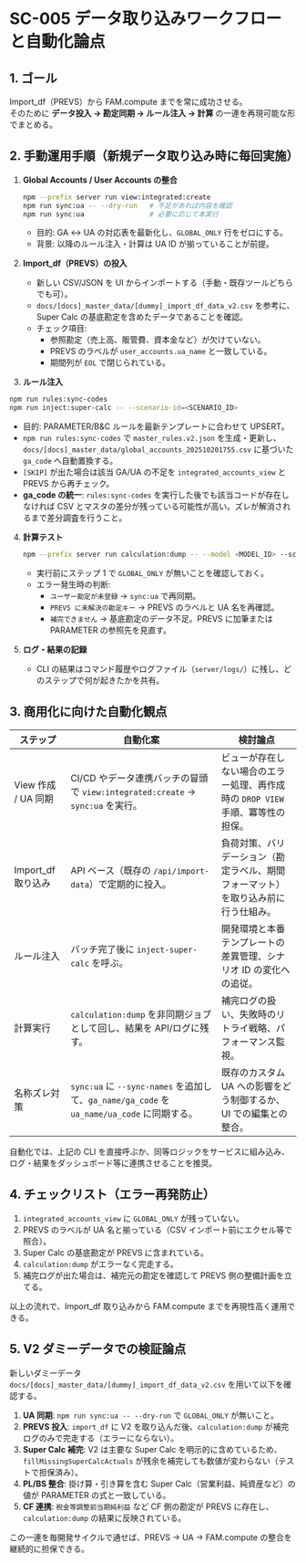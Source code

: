 # SC-005 データ取り込みワークフローと自動化論点

## 1. ゴール

Import_df（PREVS）から FAM.compute までを常に成功させる。  
そのために **データ投入 → 勘定同期 → ルール注入 → 計算** の一連を再現可能な形でまとめる。

## 2. 手動運用手順（新規データ取り込み時に毎回実施）

1. **Global Accounts / User Accounts の整合**

   ```bash
   npm --prefix server run view:integrated:create
   npm run sync:ua -- --dry-run   # 不足があれば内容を確認
   npm run sync:ua                # 必要に応じて本実行
   ```

   - 目的: GA ↔ UA の対応表を最新化し、`GLOBAL_ONLY` 行をゼロにする。
   - 背景: 以降のルール注入・計算は UA ID が揃っていることが前提。

2. **Import_df（PREVS）の投入**
   - 新しい CSV/JSON を UI からインポートする（手動・既存ツールどちらでも可）。
   - `docs/[docs]_master_data/[dummy]_import_df_data_v2.csv` を参考に、Super Calc の基底勘定を含めたデータであることを確認。
   - チェック項目:
     - 参照勘定（売上高、販管費、資本金など）が欠けていない。
     - PREVS のラベルが `user_accounts.ua_name` と一致している。
     - 期間列が `EOL` で閉じられている。

3. **ルール注入**

```bash
npm run rules:sync-codes
npm run inject:super-calc -- --scenario-id=<SCENARIO_ID>
```

- 目的: PARAMETER/B&C ルールを最新テンプレートに合わせて UPSERT。
- `npm run rules:sync-codes` で `master_rules.v2.json` を生成・更新し、`docs/[docs]_master_data/global_accounts_202510201755.csv` に基づいた `ga_code` へ自動置換する。
- `[SKIP]` が出た場合は該当 GA/UA の不足を `integrated_accounts_view` と PREVS から再チェック。
- **ga_code の統一**: `rules:sync-codes` を実行した後でも該当コードが存在しなければ CSV とマスタの差分が残っている可能性が高い。ズレが解消されるまで差分調査を行うこと。

4. **計算テスト**

   ```bash
   npm --prefix server run calculation:dump -- --model <MODEL_ID> --scenario <SCENARIO_ID> --projection <YEARS>
   ```

   - 実行前にステップ 1 で `GLOBAL_ONLY` が無いことを確認しておく。
   - エラー発生時の判断:
     - `ユーザー勘定が未登録` → `sync:ua` で再同期。
     - `PREVS に未解決の勘定キー` → PREVS のラベルと UA 名を再確認。
     - `補完できません` → 基底勘定のデータ不足。PREVS に加筆または PARAMETER の参照先を見直す。

5. **ログ・結果の記録**
   - CLI の結果はコマンド履歴やログファイル（`server/logs/`）に残し、どのステップで何が起きたかを共有。

## 3. 商用化に向けた自動化観点

| ステップ            | 自動化案                                                                                    | 検討論点                                                                           |
| ------------------- | ------------------------------------------------------------------------------------------- | ---------------------------------------------------------------------------------- |
| View 作成 / UA 同期 | CI/CD やデータ連携バッチの冒頭で `view:integrated:create` → `sync:ua` を実行。              | ビューが存在しない場合のエラー処理、再作成時の `DROP VIEW` 手順、冪等性の担保。    |
| Import_df 取り込み  | API ベース（既存の `/api/import-data`）で定期的に投入。                                     | 負荷対策、バリデーション（勘定ラベル、期間フォーマット）を取り込み前に行う仕組み。 |
| ルール注入          | バッチ完了後に `inject-super-calc` を呼ぶ。                                                 | 開発環境と本番テンプレートの差異管理、シナリオ ID の変化への追従。                 |
| 計算実行            | `calculation:dump` を非同期ジョブとして回し、結果を API/ログに残す。                        | 補完ログの扱い、失敗時のリトライ戦略、パフォーマンス監視。                         |
| 名称ズレ対策        | `sync:ua` に `--sync-names` を追加して、`ga_name/ga_code` を `ua_name/ua_code` に同期する。 | 既存のカスタム UA への影響をどう制御するか、UI での編集との整合。                  |

自動化では、上記の CLI を直接呼ぶか、同等ロジックをサービスに組み込み、ログ・結果をダッシュボード等に連携させることを推奨。

## 4. チェックリスト（エラー再発防止）

1. `integrated_accounts_view` に `GLOBAL_ONLY` が残っていない。
2. PREVS のラベルが UA 名と揃っている（CSV インポート前にエクセル等で照合）。
3. Super Calc の基底勘定が PREVS に含まれている。
4. `calculation:dump` がエラーなく完走する。
5. 補完ログが出た場合は、補完元の勘定を確認して PREVS 側の整備計画を立てる。

以上の流れで、Import_df 取り込みから FAM.compute までを再現性高く運用できる。

## 5. V2 ダミーデータでの検証論点

新しいダミーデータ `docs/[docs]_master_data/[dummy]_import_df_data_v2.csv` を用いて以下を確認する。

1. **UA 同期**: `npm run sync:ua -- --dry-run` で `GLOBAL_ONLY` が無いこと。
2. **PREVS 投入**: `import_df` に V2 を取り込んだ後、`calculation:dump` が補完ログのみで完走する（エラーにならない）。
3. **Super Calc 補完**: V2 は主要な Super Calc を明示的に含めているため、`fillMissingSuperCalcActuals` が残余を補完しても数値が変わらない（テストで担保済み）。
4. **PL/BS 整合**: 掛け算・引き算を含む Super Calc（営業利益、純資産など）の値が PARAMETER の式と一致している。
5. **CF 連携**: `税金等調整前当期純利益` など CF 側の勘定が PREVS に存在し、`calculation:dump` の結果に反映されている。

この一連を毎開発サイクルで通せば、PREVS → UA → FAM.compute の整合を継続的に担保できる。
